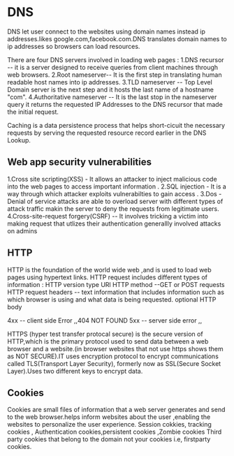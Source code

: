 # DNS

DNS let user connect to the websites using domain names instead ip addresses.likes google.com,facebook.com.DNS translates domain names to ip addresses so browsers can load resources.

There are four DNS servers  involved in loading web pages :
1.DNS recursor -- it is a server designed to receive queries from client machines through web browsers.
2.Root nameserver-- It is the first step in translating human readable host names into  ip addresses.
3.TLD nameserver -- Top Level Domain server is the next step and it hosts the last name  of a hostname "com".
4.Authoritative nameserver -- It is the last stop in the nameserver query  it returns the requested IP Addresses to the DNS recursor that made the initial request.

Caching is a data persistence process that helps short-cicuit the necessary requests by serving the requested resource record earlier in the DNS Lookup.

## Web app security vulnerabilities

1.Cross site scripting(XSS) - It allows an attacker to inject malicious code  into the web pages to access important information .
2.SQL injection - It is a way through which attacker exploits vulnerabilties to gain access .
3.Dos - Denial of service attacks are able to overload server with different types of attack traffic makin the server to deny the requests from legitimate users.
4.Cross-site-request forgery(CSRF) -- It involves tricking a victim into making request that utlizes their authentication generallly involved attacks on admins

## HTTP

HTTP  is the foundation of the world wide web ,and is used to load web pages using hypertext links.
HTTP request includes different types of information :
HTTP version type
URl
HTTP method --GET or POST requests
HTTP request headers -- text information that includes information such as which browser is using and what data is being requested.
optional HTTP body

4xx -- client side Error ,,404 NOT FOUND
5xx -- server side error ,,



HTTPS (hyper test transfer protocal secure) is the secure version of HTTP,which is the primary protocol used to send data between a web browser and a website.(in browser websites that not use https shows them as NOT SECURE).IT uses encryption protocol to encrypt communications called TLS(Transport Layer Security), formerly now as SSL(Secure Socket Layer).Uses two different keys to encrypt data.

## Cookies

Cookies are small files of information that a web server generates and send to the web browser.helps inform websites about the user ,enabling the websites to personalize the user experience.
Session cokkies, tracking cookies , Authentication cookies,persistent cookies ,Zombie cookies
Third party cookies that belong to the domain not your cookies i.e, firstparty cookies.